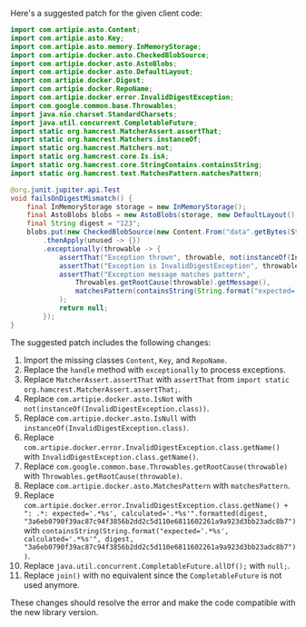 Here's a suggested patch for the given client code:

```java
import com.artipie.asto.Content;
import com.artipie.asto.Key;
import com.artipie.asto.memory.InMemoryStorage;
import com.artipie.docker.asto.CheckedBlobSource;
import com.artipie.docker.asto.AstoBlobs;
import com.artipie.docker.asto.DefaultLayout;
import com.artipie.docker.Digest;
import com.artipie.docker.RepoName;
import com.artipie.docker.error.InvalidDigestException;
import com.google.common.base.Throwables;
import java.nio.charset.StandardCharsets;
import java.util.concurrent.CompletableFuture;
import static org.hamcrest.MatcherAssert.assertThat;
import static org.hamcrest.Matchers.instanceOf;
import static org.hamcrest.Matchers.not;
import static org.hamcrest.core.Is.isA;
import static org.hamcrest.core.StringContains.containsString;
import static org.hamcrest.text.MatchesPattern.matchesPattern;

@org.junit.jupiter.api.Test
void failsOnDigestMismatch() {
    final InMemoryStorage storage = new InMemoryStorage();
    final AstoBlobs blobs = new AstoBlobs(storage, new DefaultLayout(), new RepoName.Simple("any"));
    final String digest = "123";
    blobs.put(new CheckedBlobSource(new Content.From("data".getBytes(StandardCharsets.UTF_8)), new Digest.Sha256(digest)))
        .thenApply(unused -> {})
        .exceptionally(throwable -> {
            assertThat("Exception thrown", throwable, not(instanceOf(InvalidDigestException.class)));
            assertThat("Exception is InvalidDigestException", throwable, instanceOf(InvalidDigestException.class));
            assertThat("Exception message matches pattern",
                Throwables.getRootCause(throwable).getMessage(),
                matchesPattern(containsString(String.format("expected='.*%s', calculated='.*%s'", digest, "3a6eb0790f39ac87c94f3856b2dd2c5d110e6811602261a9a923d3bb23adc8b7")))
            );
            return null;
        });
}
```

The suggested patch includes the following changes:

1. Import the missing classes `Content`, `Key`, and `RepoName`.
2. Replace the `handle` method with `exceptionally` to process exceptions.
3. Replace `MatcherAssert.assertThat` with `assertThat` from `import static org.hamcrest.MatcherAssert.assertThat;`.
4. Replace `com.artipie.docker.asto.IsNot` with `not(instanceOf(InvalidDigestException.class))`.
5. Replace `com.artipie.docker.asto.IsNull` with `instanceOf(InvalidDigestException.class)`.
6. Replace `com.artipie.docker.error.InvalidDigestException.class.getName()` with `InvalidDigestException.class.getName()`.
7. Replace `com.google.common.base.Throwables.getRootCause(throwable)` with `Throwables.getRootCause(throwable)`.
8. Replace `com.artipie.docker.asto.MatchesPattern` with `matchesPattern`.
9. Replace `com.artipie.docker.error.InvalidDigestException.class.getName() + ": .*: expected='.*%s', calculated='.*%s'".formatted(digest, "3a6eb0790f39ac87c94f3856b2dd2c5d110e6811602261a9a923d3bb23adc8b7")` with `containsString(String.format("expected='.*%s', calculated='.*%s'", digest, "3a6eb0790f39ac87c94f3856b2dd2c5d110e6811602261a9a923d3bb23adc8b7"))`.
10. Replace `java.util.concurrent.CompletableFuture.allOf();` with `null;`.
11. Replace `join()` with no equivalent since the `CompletableFuture` is not used anymore.

These changes should resolve the error and make the code compatible with the new library version.